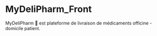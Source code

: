 # MyDeliPharm_Front
MyDeliPharm 💊 est plateforme de livraison de médicaments officine - domicile patient.
